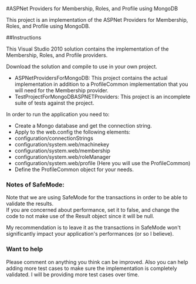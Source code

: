 #ASPNet Providers for Membership, Roles, and Profile using MongoDB

This project is an implementation of the ASPNet Providers for Membership, Roles, and Profile using MongoDB.

##Instructions

This Visual Studio 2010 solution contains the implementation of the Membership, Roles, and Profile providers.

Download the solution and compile to use in your own project.

- ASPNetProvidersForMongoDB: This project contains the actual implementation in addition to a ProfileCommon implementation that you will need for the Membership provider.
- TestProjectForMongoDBASPNETProviders: This project is an incomplete suite of tests against the project. 


In order to run the application you need to:

- Create a Mongo database and get the connection string.
- Apply to the web.config the following elements:
 - configuration/connectionStrings
 - configuration/system.web/machinekey
 - configuration/system.web/membership
 - configuration/system.web/roleManager
 - configuration/system.web/profile  (Here you will use the ProfileCommon)
- Define the ProfileCommon object for your needs.


### Notes of SafeMode:

Note that we are using SafeMode for the transactions in order to be able to validate the results.  
If you are concerned about performance, set it to false, and change the code to not make use of the Result object since it will be null.

My recommendation is to leave it as the transactions in SafeMode won't significantly impact your application's performances (or so I believe).

### Want to help 
Please comment on anything you think can be improved.
Also you can help adding more test cases to make sure the implementation is completely validated.  I will be providing more test cases over time.
